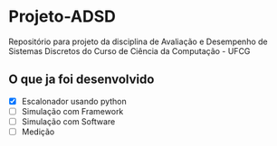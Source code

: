 # Projeto-ADSD
Repositório para projeto da disciplina de Avaliação e Desempenho de Sistemas Discretos do Curso de Ciência da Computação - UFCG

## O que ja foi desenvolvido
- [x] Escalonador usando python
- [ ] Simulação com Framework
- [ ] Simulação com Software
- [ ] Medição
